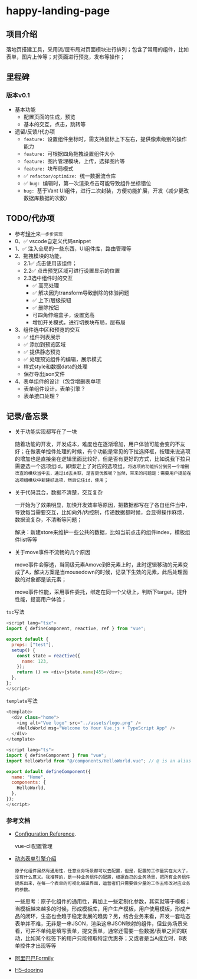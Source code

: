 # happy-landing-page

## 项目介绍

  落地页搭建工具，采用流/层布局对页面模块进行排列；包含了常用的组件，比如表单，图片上传等；对页面进行预览，发布等操作；

## 里程碑

### 版本v0.1

  - 基本功能
    - 配置页面的生成，预览
    - 基本的交互，点击，跳转等
  - 遗留/反馈/代办项
    - `feature: `设置组件坐标时，需支持鼠标上下左右，提供像素级别的操作能力
    - `feature: `可根据四角拖拽设置组件大小
    - `feature: `图片管理模块，上传，选择图片等
    - `feature: `块布局模式
    - ✅ `refactor/optimize: `统一数据流仓库
    - ✅ `bug: `编辑时，第一次渲染点击可能导致组件坐标错位
    - `bug: `基于Vant UI组件，进行二次封装，方便功能扩展，开发（减少更改数据库数据的次数）

## TODO/代办项

 - 参考[轻叶](https://h5.adplusx.com/delivery/tool/landing)来`一步步实现`
 - 0、✅ vscode自定义代码snippet
 - 1、✅ 注入全局的一些东西，UI组件库，路由管理等
 - 2、拖拽模块的功能，
    - 2.1✅ 点击使用该组件；
    - 2.2✅ 点击预览区域可进行设置显示的位置
    - 2.3选中组件时的交互
      - ✅ 高亮处理
      - ✅ 解决因为transform导致删除的体验问题
      - ✅ 上下/层级按钮
      - ✅ 删除按钮
      - 可四角伸缩盒子，设置宽高
      - 增加开关模式，进行切换块布局，层布局
 - 3、组件选中区和预览的交互
    - ✅ 组件列表展示
    - ✅ 添加到预览区域
    - ✅ 提供静态预览
    - ✅ 处理预览组件的编辑，展示模式
    - 样式style和数据data的处理
    - 保存导出json文件
- 4、表单组件的设计（包含增删表单项
    - 表单组件设计，表单引擎？
    - 表单接口处理？

## 记录/备忘录
  
  - 关于功能实现都写在了一块

    随着功能的开发，开发成本，难度也在逐渐增加，用户体验可能会变的不友好；在做表单控件处理的时候，有个功能是常见的下拉选择框，按理来说选项的增加也是直接坐在逻辑里面比较好，但是否有更好的方式，比如说我下拉只需要选一个选项组id，即绑定上了对应的选项组，`将选项的功能拆分到另一个增删改查的模块当中去，通过id去关联，是否更优雅呢？当然，带来的问题是：需要用户提前在选项组模块中新建好选项，然后记住id，使用`；

  - 关于代码混合，数据不清楚，交互复杂

    一开始为了效果明显，加快开发效率等原因，把数据都写在了各自组件当中，导致每当需要交互，比如向外/内控制，传递数据都时候，会显得操作麻烦，数据流复杂，不清晰等问题；

    解决：新建store来维护一些公共的数据，比如当前点击的组件index，模板组件list等等

  - 关于move事件不流畅的几个原因

    move事件会穿透，当同级元素Amove到B元素上时，此时逻辑移动的元素变成了A，解决方案是当mousedown的时候，记录下生效的元素，此后处理函数的对象都是该元素；

    move事件性能，采用事件委托，绑定在同一个父级上，判断下target，提升性能，提高用户体验；

  `tsc`写法
  
  ```js
  <script lang="tsx">
  import { defineComponent, reactive, ref } from "vue";

  export default {
    props: ["test"],
    setup() {
      const state = reactive({
        name: 123,
      });
      return () => <div>{state.name}455</div>;
    },
  };
  </script>
  ```

  `template`写法

  ```js
  <template>
    <div class="home">
      <img alt="Vue logo" src="../assets/logo.png" />
      <HelloWorld msg="Welcome to Your Vue.js + TypeScript App" />
    </div>
  </template>

  <script lang="ts">
  import { defineComponent } from "vue";
  import HelloWorld from "@/components/HelloWorld.vue"; // @ is an alias to /src

  export default defineComponent({
    name: "Home",
    components: {
      HelloWorld,
    },
  });
  </script>

  ```


### 参考文档
  - [Configuration Reference](https://cli.vuejs.org/config/).

    vue-cli配置管理

  - [动态表单引擎介绍](https://www.tangshuang.net/8149.html)

    `原子化组件虽然有通用性，任意业务场景都可以去配置，但是，配置的工作量实在太大了，没有什么意义。我推荐的，是一种业务组件的配置，根据自己的业务场景，把所有业务组件提炼出来，在每一个表单的可视化编辑界面，运营者们只需要做少量的工作去修改对应业务的参数。`

    一些思考：原子化组件的通用性，再加上一些定制化参数，其实就等于模板；当模板越来越多的时候，形成模板库，用户生产模板，用户使用模板，形成产品的闭环，生态也会趋于稳定发展的趋势？另，结合业务来看，开发一套动态表单并不难，无非是一串JSON，渲染这串JSON映射的组件，但业务场景来看，可并不单纯是填写表单，提交表单，通常还需要一些数据/表单之间的联动，比如某个标签下的用户只能领取特定优惠券；又或者是当A成立时，B表单控件才出现等等

  - [阿里巴巴Formily](https://github.com/alibaba/formily/blob/formily_next/README.md)
  - [H5-dooring](https://h5.dooring.cn/h5_plus)